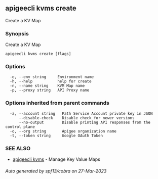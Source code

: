 ## apigeecli kvms create

Create a KV Map

### Synopsis

Create a KV Map

```
apigeecli kvms create [flags]
```

### Options

```
  -e, --env string     Environment name
  -h, --help           help for create
  -n, --name string    KVM Map name
  -p, --proxy string   API Proxy name
```

### Options inherited from parent commands

```
  -a, --account string   Path Service Account private key in JSON
      --disable-check    Disable check for newer versions
      --no-output        Disable printing API responses from the control plane
  -o, --org string       Apigee organization name
  -t, --token string     Google OAuth Token
```

### SEE ALSO

* [apigeecli kvms](apigeecli_kvms.md)	 - Manage Key Value Maps

###### Auto generated by spf13/cobra on 27-Mar-2023
